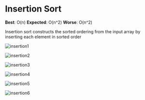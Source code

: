 # Insertion Sort

**Best**: O(n) **Expected**: O(n^2) **Worse**: O(n^2)

Insertion sort constructs the sorted ordering from the input array by inserting each element in sorted order

![insertion1](http://i.imgur.com/v1MXUrn.png)

![insertion2](http://i.imgur.com/o7M4W8r.png)

![insertion3](http://i.imgur.com/JHSkPdB.png)

![insertion4](http://i.imgur.com/VZYP4ZW.png)

![insertion5](http://i.imgur.com/QOhLowK.png)

![insertion6](http://i.imgur.com/d7ItdKc.png)
